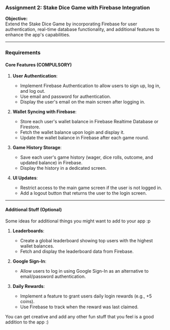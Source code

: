 ### Assignment 2: Stake Dice Game with Firebase Integration

**Objective:**  
Extend the Stake Dice Game by incorporating Firebase for user authentication, real-time database functionality, and additional features to enhance the app's capabilities.

---

### **Requirements**

#### **Core Features (COMPULSORY)**
1. **User Authentication**:  
   - Implement Firebase Authentication to allow users to sign up, log in, and log out.
   - Use email and password for authentication.
   - Display the user's email on the main screen after logging in.

2. **Wallet Syncing with Firebase**:  
   - Store each user's wallet balance in Firebase Realtime Database or Firestore.
   - Fetch the wallet balance upon login and display it.
   - Update the wallet balance in Firebase after each game round.

3. **Game History Storage**:  
   - Save each user's game history (wager, dice rolls, outcome, and updated balance) in Firebase.
   - Display the history in a dedicated screen.

4. **UI Updates**:  
   - Restrict access to the main game screen if the user is not logged in.
   - Add a logout button that returns the user to the login screen.

---

#### **Additional Stuff (Optional)**
Some ideas for additional things you might want to add to your app :p

1. **Leaderboards**:  
   - Create a global leaderboard showing top users with the highest wallet balances.
   - Fetch and display the leaderboard data from Firebase.

2. **Google Sign-In**:  
   - Allow users to log in using Google Sign-In as an alternative to email/password authentication.

3. **Daily Rewards**:  
   - Implement a feature to grant users daily login rewards (e.g., +5 coins).
   - Use Firebase to track when the reward was last claimed.

You can get creative and add any other fun stuff that you feel is a good addition to the app :)

